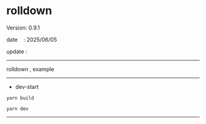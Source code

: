 ﻿# rolldown

 Version: 0.9.1

 date    : 2025/06/05

 update :

***

rolldown , example

***
* dev-start
```
yarn build

yarn dev
```
***

